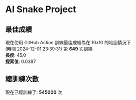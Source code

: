 
# AI Snake Project

## **最佳成績**













































現在使用 GitHub Action 訓練最佳成績為在 10x10 的地圖情況下  
(時間 2024-12-01 23:39:31) 第 **649** 次訓練  
**長度**: 45.0  
**探索值**: 0.0387



























































































## 總訓練次數
現在已經訓練了: **545000** 次
